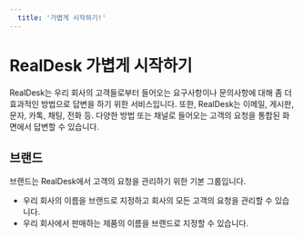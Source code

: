 ```yaml
---
  title: '가볍게 시작하기!'
---
```


# RealDesk 가볍게 시작하기

RealDesk는 우리 회사의 고객들로부터 들어오는 요구사항이나 문의사항에 대해 좀 더 효과적인 방법으로 답변을 하기 위한 서비스입니다. 또한, RealDesk는 이메일, 게시판, 문자, 카톡, 채팅, 전화 등. 다양한 방법 또는 채널로 들어오는 고객의 요청을 통합된 화면에서 답변할 수 있습니다.

## 브랜드

브랜드는 RealDesk에서 고객의 요청을 관리하기 위한 기본 그룹입니다.

- 우리 회사의 이름을 브랜드로 지정하고 회사의 모든 고객의 요청을 관리할 수 있습니다.
- 우리 회사에서 판매하는 제품의 이름을 브랜드로 지정할 수 있습니다.
